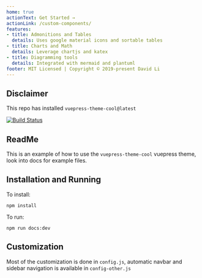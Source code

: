 ```yaml
---
home: true
actionText: Get Started →
actionLink: /custom-components/
features:
- title: Admonitions and Tables
  details: Uses google material icons and sortable tables
- title: Charts and Math
  details: Leverage chartjs and katex 
- title: Diagramming tools
  details: Integrated with mermaid and plantuml
footer: MIT Licensed | Copyright © 2019-present David Li
---
```



## Disclaimer

This repo has installed `vuepress-theme-cool@latest`

[![Build Status](https://travis-ci.org/FriendlyUser/vuepress-theme-cool-starter.svg?branch=master)](https://travis-ci.org/FriendlyUser/vuepress-theme-cool-starter)
## ReadMe 

This is an example of how to use the `vuepress-theme-cool` vuepress theme, look into docs for example files.

## Installation and Running

To install:

`npm install`

To run:

`npm run docs:dev`


## Customization

Most of the customization is done in `config.js`, automatic navbar and sidebar navigation is available in `config-other.js`